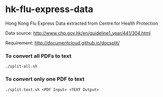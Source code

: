 # hk-flu-express-data
Hong Kong Flu Express Data extracted from Centre for Health Protection

Data source: http://www.chp.gov.hk/en/guideline1_year/441/304.html

Requirement: http://documentcloud.github.io/docsplit/

### To convert all PDFs to text
    ./split-all.sh
    
### To convert only one PDF to text
    ./split-text.sh <PDF Input> <TEXT Output>
    
